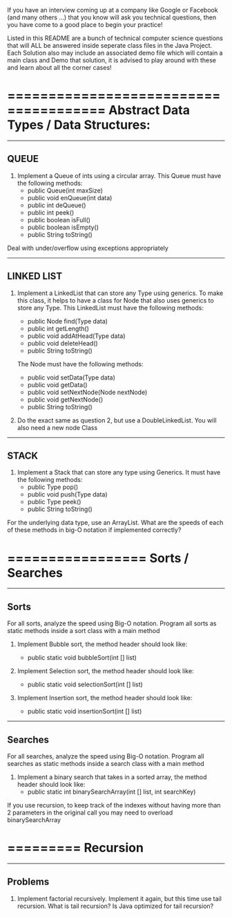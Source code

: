 If you have an interview coming up at a company like Google or Facebook (and many others ...) that you know will ask you technical questions, then you have come to a good place to begin your practice! 

Listed in this README are a bunch of technical computer science questions that will ALL be answered inside seperate class files in the Java Project. Each Solution also may include an associated demo file which will contain a main class 
and Demo that solution, it is advised to play around with these and learn about all the corner cases! 

======================================
Abstract Data Types / Data Structures: 
======================================
-----
QUEUE 
-----
1. Implement a Queue of ints using a circular array. This Queue must have the following methods: 
	 - public Queue(int maxSize)
	 - public void enQueue(int data)
	 - public int deQueue()
	 - public int peek()
	 - public boolean isFull()
	 - public boolean isEmpty()
	 - public String toString()

Deal with under/overflow using exceptions appropriately

-----------
LINKED LIST
-----------
1. Implement a LinkedList that can store any Type using generics. To make this class, it helps to have a class for Node that also uses generics to store any Type. 
	This LinkedList must have the following methods: 
	 - public Node<Type> find(Type data)
	 - public int getLength()
	 - public void addAtHead(Type data)
	 - public void deleteHead()
	 - public String toString()

	The Node must have the following methods: 
	 - public void setData(Type data)
	 - public void getData()
	 - public void setNextNode(Node<Type> nextNode)
	 - public void getNextNode()
	 - public String toString()

2. Do the exact same as question 2, but use a DoubleLinkedList. You will also need a new node Class

-----
STACK
-----
1. Implement a Stack that can store any type using Generics. It must have the following methods: 
	 - public Type pop()
	 - public void push(Type data)
	 - public Type peek()
	 - public String toString()

For the underlying data type, use an ArrayList. What are the speeds of each of these methods in big-O notation 
if implemented correctly?

=================
Sorts / Searches 
=================
-----
Sorts
-----
For all sorts, analyze the speed using Big-O notation. Program all sorts as static methods inside a sort class with a main method

1. Implement Bubble sort, the method header should look like: 
	 - public static void bubbleSort(int [] list)

2. Implement Selection sort, the method header should look like: 
	 - public static void selectionSort(int [] list)

3. Implement Insertion sort, the method header should look like:  
	 - public static void insertionSort(int [] list)

--------
Searches
--------
For all searches, analyze the speed using Big-O notation. Program all searches as static methods inside a search class with a main method

1. Implement a binary search that takes in a sorted array, the method header should look like:
	 - public static int binarySearchArray(int [] list, int searchKey)

If you use recursion, to keep track of the indexes without having more than 2 parameters in the original call you may
need to overload binarySearchArray

=========
Recursion
=========
--------
Problems
--------
1. Implement factorial recursively. Implement it again, but this time use tail recursion. What is tail recursion? Is Java optimized for tail recursion?